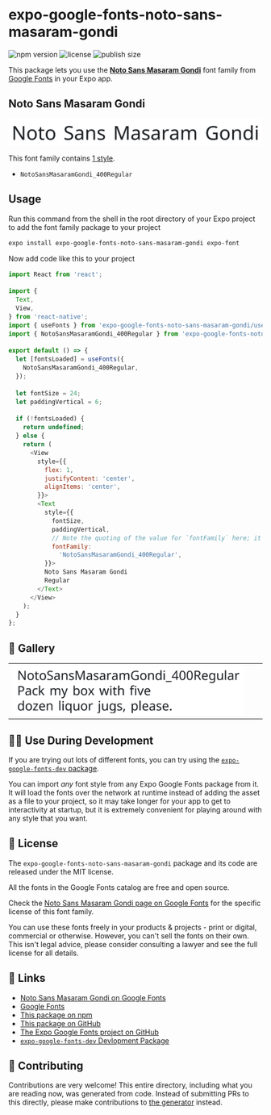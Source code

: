 # expo-google-fonts-noto-sans-masaram-gondi

![npm version](https://flat.badgen.net/npm/v/expo-google-fonts-noto-sans-masaram-gondi)
![license](https://flat.badgen.net/github/license/expo/google-fonts)
![publish size](https://flat.badgen.net/packagephobia/install/expo-google-fonts-noto-sans-masaram-gondi)

This package lets you use the [**Noto Sans Masaram Gondi**](https://fonts.google.com/specimen/Noto+Sans+Masaram+Gondi) font family from [Google Fonts](https://fonts.google.com/) in your Expo app.

## Noto Sans Masaram Gondi

![Noto Sans Masaram Gondi](./font-family.png)

This font family contains [1 style](#-gallery).

- `NotoSansMasaramGondi_400Regular`

## Usage

Run this command from the shell in the root directory of your Expo project to add the font family package to your project
```sh
expo install expo-google-fonts-noto-sans-masaram-gondi expo-font
```

Now add code like this to your project
```js
import React from 'react';

import {
  Text,
  View,
} from 'react-native';
import { useFonts } from 'expo-google-fonts-noto-sans-masaram-gondi/useFonts';
import { NotoSansMasaramGondi_400Regular } from 'expo-google-fonts-noto-sans-masaram-gondi/400Regular';

export default () => {
  let [fontsLoaded] = useFonts({
    NotoSansMasaramGondi_400Regular,
  });

  let fontSize = 24;
  let paddingVertical = 6;

  if (!fontsLoaded) {
    return undefined;
  } else {
    return (
      <View
        style={{
          flex: 1,
          justifyContent: 'center',
          alignItems: 'center',
        }}>
        <Text
          style={{
            fontSize,
            paddingVertical,
            // Note the quoting of the value for `fontFamily` here; it expects a string!
            fontFamily:
              'NotoSansMasaramGondi_400Regular',
          }}>
          Noto Sans Masaram Gondi
          Regular
        </Text>
      </View>
    );
  }
};

```

## 🔡 Gallery


||||
|-|-|-|
|![NotoSansMasaramGondi_400Regular](.//400Regular/NotoSansMasaramGondi_400Regular.ttf.png)||||


## 👩‍💻 Use During Development

If you are trying out lots of different fonts, you can try using the [`expo-google-fonts-dev` package](https://github.com/freeboub/google-fonts/tree/master/font-packages/dev#readme).

You can import *any* font style from any Expo Google Fonts package from it. It will load the fonts
over the network at runtime instead of adding the asset as a file to your project, so it may take longer
for your app to get to interactivity at startup, but it is extremely convenient
for playing around with any style that you want.

## 📖 License

The `expo-google-fonts-noto-sans-masaram-gondi` package and its code are released under the MIT license.

All the fonts in the Google Fonts catalog are free and open source.

Check the [Noto Sans Masaram Gondi page on Google Fonts](https://fonts.google.com/specimen/Noto+Sans+Masaram+Gondi) for the specific license of this font family.

You can use these fonts freely in your products & projects - print or digital, commercial or otherwise. However, you can't sell the fonts on their own. This isn't legal advice, please consider consulting a lawyer and see the full license for all details.

## 🔗 Links

- [Noto Sans Masaram Gondi on Google Fonts](https://fonts.google.com/specimen/Noto+Sans+Masaram+Gondi)
- [Google Fonts](https://fonts.google.com/)
- [This package on npm](https://www.npmjs.com/package/expo-google-fonts-noto-sans-masaram-gondi)
- [This package on GitHub](https://github.com/freeboub/google-fonts/tree/master/font-packages/noto-sans-masaram-gondi)
- [The Expo Google Fonts project on GitHub](https://github.com/freeboub/google-fonts)
- [`expo-google-fonts-dev` Devlopment Package](https://github.com/freeboub/google-fonts/tree/master/font-packages/dev)

## 🤝 Contributing

Contributions are very welcome! This entire directory, including what you are reading now, was generated from code. Instead of submitting PRs to this directly, please make contributions to [the generator](https://github.com/freeboub/google-fonts/tree/master/packages/generator) instead.
